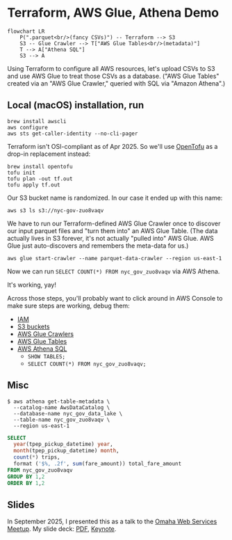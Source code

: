 # Terraform, AWS Glue, Athena Demo

```mermaid
flowchart LR
    P(".parquet<br/>(fancy CSVs)") -- Terraform --> S3
    S3 -- Glue Crawler --> T["AWS Glue Tables<br/>(metadata)"]
    T --> A["Athena SQL"]
    S3 --> A
```

Using Terraform to configure all AWS resources, let's upload CSVs to S3 and use AWS Glue to treat
those CSVs as a database. ("AWS Glue Tables" created via an "AWS Glue Crawler," queried with SQL
via "Amazon Athena".)

## Local (macOS) installation, run
```
brew install awscli
aws configure
aws sts get-caller-identity --no-cli-pager
```

Terraform isn't OSI-compliant as of Apr 2025. So we'll use
[OpenTofu](https://opentofu.org/) as a drop-in replacement instead:

```
brew install opentofu
tofu init
tofu plan -out tf.out
tofu apply tf.out
```

Our S3 bucket name is randomized. In our case it ended up with this name:

```
aws s3 ls s3://nyc-gov-zuo8vaqv
```

We have to run our Terraform-defined AWS Glue Crawler once to discover our input parquet files
and "turn them into" an AWS Glue Table. (The data actually lives in S3 forever, it's not actually
"pulled into" AWS Glue. AWS Glue just auto-discovers and remembers the meta-data for us.)

```
aws glue start-crawler --name parquet-data-crawler --region us-east-1
```

Now we can run `SELECT COUNT(*) FROM nyc_gov_zuo8vaqv` via AWS Athena.

It's working, yay!

Across those steps, you'll probably want to click around in AWS Console
to make sure steps are working, debug them:
* [IAM](https://us-east-1.console.aws.amazon.com/iam/home?region=us-east-1#/home)
* [S3 buckets](https://us-east-1.console.aws.amazon.com/s3/buckets?region=us-east-1&bucketType=general)
* [AWS Glue Crawlers](https://us-east-1.console.aws.amazon.com/glue/home?region=us-east-1#/v2/data-catalog/crawlers/view/csv-data-crawler)
* [AWS Glue Tables](https://us-east-1.console.aws.amazon.com/glue/home?region=us-east-1#/v2/data-catalog/tables)
* [AWS Athena SQL](https://us-east-1.console.aws.amazon.com/athena/home?region=us-east-1#/query-editor/history/da2df5ac-e759-4ac0-a6fb-1efd3dbfd118)
  * `SHOW TABLES;`
  * `SELECT COUNT(*) FROM nyc_gov_zuo8vaqv;`

## Misc

```
$ aws athena get-table-metadata \
  --catalog-name AwsDataCatalog \
  --database-name nyc_gov_data_lake \
  --table-name nyc_gov_zuo8vaqv \
  --region us-east-1
```

```sql
SELECT
  year(tpep_pickup_datetime) year,
  month(tpep_pickup_datetime) month,
  count(*) trips,
  format ('$%, .2f', sum(fare_amount)) total_fare_amount
FROM nyc_gov_zuo8vaqv
GROUP BY 1,2
ORDER BY 1,2
```

## Slides

In September 2025, I presented this as a talk to the
[Omaha Web Services Meetup](https://www.meetup.com/omaha-amazon-web-services-meetup/events/310573705/?recId=bfc7ca69-2883-403d-b4cf-eb382c41c26d&recSource=event-search&searchId=c03bf7d6-b012-475e-be3c-d3ff00d9f871&eventOrigin=find_page%24all).
My slide deck:
[PDF](https://www.dropbox.com/scl/fi/jzqgsofh2z6sv52ccea51/2025-AWS-Glue.pdf?rlkey=pjkp8mtvlpl9nm2mfm4f56l6d&dl=0),
[Keynote](https://www.dropbox.com/scl/fi/8wbuchswgb7hpl59ps1j7/2025-AWS-Glue.key?rlkey=fy99pmqtgiqja4cyy58942twu&dl=0).
